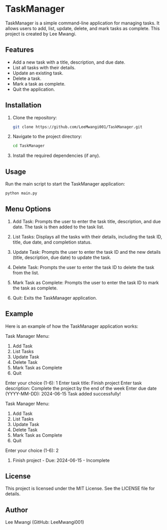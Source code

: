 # TaskManager

TaskManager is a simple command-line application for managing tasks. It allows users to add, list, update, delete, and mark tasks as complete. This project is created by Lee Mwangi.

## Features
- Add a new task with a title, description, and due date.
- List all tasks with their details.
- Update an existing task.
- Delete a task.
- Mark a task as complete.
- Quit the application.

## Installation

1. Clone the repository:
    ```sh
    git clone https://github.com/LeeMwangi001/TaskManager.git
    ```

2. Navigate to the project directory:
    ```sh
    cd TaskManager
    ```

3. Install the required dependencies (if any).

## Usage

Run the main script to start the TaskManager application:
```sh
python main.py
```
## Menu Options

1. Add Task: Prompts the user to enter the task title, description, and due date. The task is then added to the task list.

2. List Tasks: Displays all the tasks with their details, including the task ID, title, due date, and completion status.

3. Update Task: Prompts the user to enter the task ID and the new details (title, description, due date) to update the task.

4. Delete Task: Prompts the user to enter the task ID to delete the task from the list.

5. Mark Task as Complete: Prompts the user to enter the task ID to mark the task as complete.

6. Quit: Exits the TaskManager application.

## Example

Here is an example of how the TaskManager application works:

Task Manager Menu:
1. Add Task
2. List Tasks
3. Update Task
4. Delete Task
5. Mark Task as Complete
6. Quit

Enter your choice (1-6): 1
Enter task title: Finish project
Enter task description: Complete the project by the end of the week
Enter due date (YYYY-MM-DD): 2024-06-15
Task added successfully!

Task Manager Menu:
1. Add Task
2. List Tasks
3. Update Task
4. Delete Task
5. Mark Task as Complete
6. Quit

Enter your choice (1-6): 2
1. Finish project - Due: 2024-06-15 - Incomplete

## License
This project is licensed under the MIT License. See the LICENSE file for details.

## Author
Lee Mwangi (GitHub: LeeMwangi001)